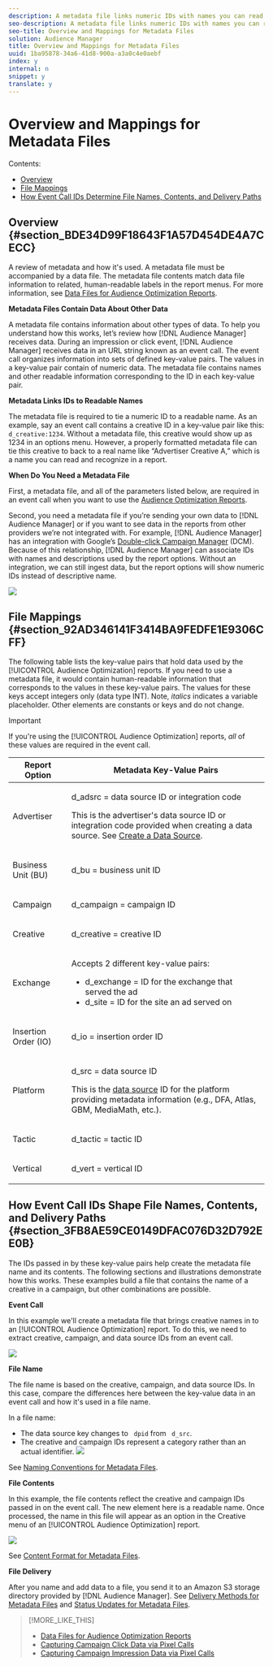 ```yaml
---
description: A metadata file links numeric IDs with names you can read and understand. The Audience Optimization reports display readable names in the various report options menus.
seo-description: A metadata file links numeric IDs with names you can read and understand. The Audience Optimization reports display readable names in the various report options menus.
seo-title: Overview and Mappings for Metadata Files
solution: Audience Manager
title: Overview and Mappings for Metadata Files
uuid: 1ba95878-34a6-41d8-900a-a3a0c4e0aebf
index: y
internal: n
snippet: y
translate: y
---
```


# Overview and Mappings for Metadata Files

Contents: 

* [ Overview ](../../c_integration/metadata-files-intro/metadata-file-overview.md#section_BDE34D99F18643F1A57D454DE4A7CECC)
* [ File Mappings ](../../c_integration/metadata-files-intro/metadata-file-overview.md#section_92AD346141F3414BA9FEDFE1E9306CFF)
* [ How Event Call IDs Determine File Names, Contents, and Delivery Paths ](../../c_integration/metadata-files-intro/metadata-file-overview.md#section_3FB8AE59CE0149DFAC076D32D792EE0B)

## Overview {#section_BDE34D99F18643F1A57D454DE4A7CECC}

A review of metadata and how it's used. A metadata file must be accompanied by a data file. The metadata file contents match data file information to related, human-readable labels in the report menus. For more information, see [ Data Files for Audience Optimization Reports](../../c_integration/metadata-files-intro/datafiles-intro.md#concept_76D2C04AA9904203BDC74E4D38D86C89). 

**Metadata Files Contain Data About Other Data** 

A metadata file contains information about other types of data. To help you understand how this works, let’s review how [!DNL  Audience Manager] receives data. During an impression or click event, [!DNL  Audience Manager] receives data in an URL string known as an event call. The event call organizes information into sets of defined key-value pairs. The values in a key-value pair contain of numeric data. The metadata file contains names and other readable information corresponding to the ID in each key-value pair. 

**Metadata Links IDs to Readable Names** 

The metadata file is required to tie a numeric ID to a readable name. As an example, say an event call contains a creative ID in a key-value pair like this: ` d_creative:1234`. Without a metadata file, this creative would show up as 1234 in an options menu. However, a properly formatted metadata file can tie this creative to back to a real name like “Advertiser Creative A,” which is a name you can read and recognize in a report. 

**When Do You Need a Metadata File** 

First, a metadata file, and all of the parameters listed below, are required in an event call when you want to use the [ Audience Optimization Reports](../../c_features/c_analytics/audience-optimization-reports/audience-optimization-reports.md#concept_D66D2C58493E48BDAFF2F95BBB508946). 

Second, you need a metadata file if you’re sending your own data to [!DNL  Audience Manager] or if you want to see data in the reports from other providers we’re not integrated with. For example, [!DNL  Audience Manager] has an integration with Google’s [ Double-click Campaign Manager](../../c_features/c_analytics/audience-optimization-reports/aor-advertisers/import-dcm.md#task_5BBF62BBAA7D43AFA6DCCF53C6DBEF00) (DCM). Because of this relationship, [!DNL  Audience Manager] can associate IDs with names and descriptions used by the report options. Without an integration, we can still ingest data, but the report options will show numeric IDs instead of descriptive name. 

![](assets/metadata_menu.png) 

## File Mappings {#section_92AD346141F3414BA9FEDFE1E9306CFF}

The following table lists the key-value pairs that hold data used by the [!UICONTROL  Audience Optimization] reports. If you need to use a metadata file, it would contain human-readable information that corresponds to the values in these key-value pairs. The values for these keys accept integers only (data type INT). Note, *italics* indicates a variable placeholder. Other elements are constants or keys and do not change. 


>[!IMPORTANT]
>
>If you're using the [!UICONTROL  Audience Optimization] reports, *all* of these values are required in the event call. 





<table id="table_B2C8C493080E449CA71C4EF07D9476BD"> 
 <thead> 
  <tr> 
   <th colname="col1" class="entry"> Report Option </th> 
   <th colname="col2" class="entry"> Metadata Key-Value Pairs </th> 
  </tr> 
 </thead>
 <tbody> 
  <tr> 
   <td colname="col1"> <p>Advertiser </p> </td> 
   <td colname="col2"> <p> <span class="codeph">d_adsrc = <span class="varname"> data source ID or integration code</span></span> </p> <p>This is the advertiser's data source ID or integration code provided when creating a data source. See <a href="../../c_features/c_datasources/create-datasource.md#concept_3B7696B3EC77416492D3B99EBD79EA44" format="dita" scope="local"> Create a Data Source</a>. </p> </td> 
  </tr> 
  <tr> 
   <td colname="col1"> <p>Business Unit (BU) </p> </td> 
   <td colname="col2"> <p> <span class="codeph">d_bu = <span class="varname"> business unit ID</span></span> </p> </td> 
  </tr> 
  <tr> 
   <td colname="col1"> <p>Campaign </p> </td> 
   <td colname="col2"> <p> <span class="codeph">d_campaign = <span class="varname"> campaign ID</span></span> </p> </td> 
  </tr> 
  <tr> 
   <td colname="col1"> <p>Creative </p> </td> 
   <td colname="col2"> <p> <span class="codeph">d_creative = <span class="varname"> creative ID</span></span> </p> </td> 
  </tr> 
  <tr> 
   <td colname="col1"> <p>Exchange </p> </td> 
   <td colname="col2"> <p>Accepts 2 different key-value pairs: </p> 
    <ul id="ul_3B3B751A8A134096B0912E81A0983B9D"> 
     <li id="li_57BAC45A7B274AB695945E174A4D8A35"> <span class="codeph">d_exchange = <span class="varname"> ID for the exchange that served the ad</span></span> </li> 
     <li id="li_CCDF00DE59D3451C8EF590DD3E1A806D"> <span class="codeph">d_site = <span class="varname"> ID for the site an ad served on</span></span> </li> 
    </ul> </td> 
  </tr> 
  <tr> 
   <td colname="col1"> <p>Insertion Order (IO) </p> </td> 
   <td colname="col2"> <p> <span class="codeph">d_io = <span class="varname"> insertion order ID</span></span> </p> </td> 
  </tr> 
  <tr> 
   <td colname="col1"> <p>Platform </p> </td> 
   <td colname="col2"> <p> <span class="codeph">d_src = <span class="varname"> data source ID</span></span> </p> <p>This is the <a href="../../c_features/c_datasources/c_datasources.md#concept_DC7CC030739C436C947078C7877C15AD" format="dita" scope="local"> data source</a> ID for the platform providing metadata information (e.g., DFA, Atlas, GBM, MediaMath, etc.). </p> </td> 
  </tr> 
  <tr> 
   <td colname="col1"> <p>Tactic </p> </td> 
   <td colname="col2"> <p> <span class="codeph">d_tactic = <span class="varname"> tactic ID</span></span> </p> </td> 
  </tr> 
  <tr> 
   <td colname="col1"> <p>Vertical </p> </td> 
   <td colname="col2"> <p> <span class="codeph">d_vert = <span class="varname"> vertical ID</span></span> </p> </td> 
  </tr> 
 </tbody> 
</table>


## How Event Call IDs Shape File Names, Contents, and Delivery Paths {#section_3FB8AE59CE0149DFAC076D32D792EE0B}

The IDs passed in by these key-value pairs help create the metadata file name and its contents. The following sections and illustrations demonstrate how this works. These examples build a file that contains the name of a creative in a campaign, but other combinations are possible. 

**Event Call** 

In this example we'll create a metadata file that brings creative names in to an [!UICONTROL  Audience Optimization] report. To do this, we need to extract creative, campaign, and data source IDs from an event call. 

![](assets/metadata_file_event.png) 

**File Name** 

The file name is based on the creative, campaign, and data source IDs. In this case, compare the differences here between the key-value data in an event call and how it's used in a file name. 

In a file name: 

* The data source key changes to ` dpid` from ` d_src`.
* The creative and campaign IDs represent a category rather than an actual identifier.
![](assets/metadata_file_name.png) 

See [ Naming Conventions for Metadata Files](../../c_integration/metadata-files-intro/metadata-file-names.md#concept_729806531D4547A6B5870BEA199FB4A9). 

**File Contents** 

In this example, the file contents reflect the creative and campaign IDs passed in on the event call. The new element here is a readable name. Once processed, the name in this file will appear as an option in the Creative menu of an [!UICONTROL  Audience Optimization] report. 

![](assets/metadata_file_contents.png) 

See [ Content Format for Metadata Files](../../c_integration/metadata-files-intro/metadata-file-contents.md#concept_5E422498650E40FD9744ABF290750107). 

**File Delivery** 

After you name and add data to a file, you send it to an Amazon S3 storage directory provided by [!DNL  Audience Manager]. See [ Delivery Methods for Metadata Files](../../c_integration/metadata-files-intro/metadata-delivery-methods.md#concept_679079B06314446BA34B9F2BE8050D03) and [ Status Updates for Metadata Files](../../c_integration/metadata-files-intro/metadata-update-status.md#concept_B42172A8E6394E889DCF367AA01B4583). 
>[!MORE_LIKE_THIS]
>
>* [ Data Files for Audience Optimization Reports ](datafiles-intro.md#concept_76D2C04AA9904203BDC74E4D38D86C89)
>* [ Capturing Campaign Click Data via Pixel Calls ](click-data-pixels.md#concept_E487584D9DBF4D7A8A16B745DAD818CD)
>* [ Capturing Campaign Impression Data via Pixel Calls ](impression-data-pixels.md#concept_83852AB68E344D4F8933665C895322C2)
